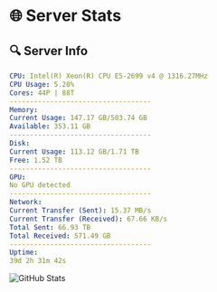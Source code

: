 # 🌐 Server Stats
## 🔍 Server Info
```yaml
CPU: Intel(R) Xeon(R) CPU E5-2699 v4 @ 1316.27MHz
CPU Usage: 5.20%
Cores: 44P | 88T
-----------------------------------
Memory:
Current Usage: 147.17 GB/503.74 GB
Available: 353.11 GB
-----------------------------------
Disk:
Current Usage: 113.12 GB/1.71 TB
Free: 1.52 TB
-----------------------------------
GPU:
No GPU detected
-----------------------------------
Network:
Current Transfer (Sent): 15.37 MB/s
Current Transfer (Received): 67.66 KB/s
Total Sent: 66.93 TB
Total Received: 571.49 GB
-----------------------------------
Uptime:
39d 2h 31m 42s
```
![GitHub Stats](https://img.shields.io/badge/Updated-2025-04-15_23:54:31-blue)